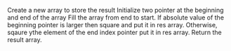 Create a new array to store the result
Initialize two pointer at the beginning and end of the array
Fill the array from end to start.
If absolute value of the beginning pointer is larger then square and put it in res array.
Otherwise, sqaure ythe element of  the end index pointer put it in res array.
Return the result array.